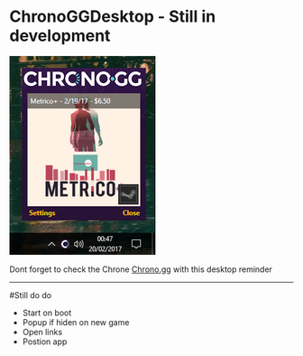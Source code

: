 # ChronoGGDesktop - Still in development

![AppIamge](https://raw.githubusercontent.com/MrLuxan/ChronoGGDesktop/master/ChronoGG.jpg)

Dont forget to check the Chrone [Chrono.gg](https://chrono.gg/) with this desktop reminder

---
#Still do do

* Start on boot
* Popup if hiden on new game
* Open links
* Postion app
